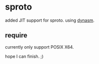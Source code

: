 sproto
======
added JIT support for sproto. using [dynasm](http://corsix.github.io/dynasm-doc/index.html). 

## require
currently only support POSIX X64.

hope I can finish. ;)
